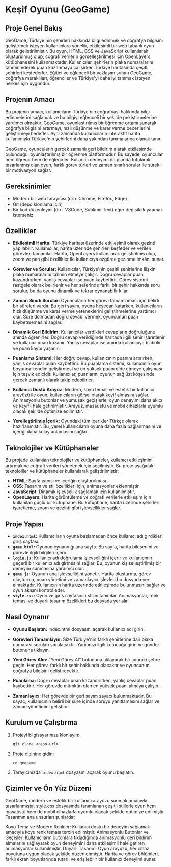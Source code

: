# Keşif Oyunu (GeoGame)

## Proje Genel Bakış
GeoGame, Türkiye'nin şehirleri hakkında bilgi edinmek ve coğrafya bilgisini geliştirmek isteyen kullanıcılara yönelik, etkileşimli bir web tabanlı oyun olarak geliştirilmiştir. Bu oyun, HTML, CSS ve JavaScript kullanılarak oluşturulmuş olup, coğrafi verilerin görselleştirilmesi için OpenLayers kütüphanesini kullanmaktadır. Kullanıcılar, şehirlerin plaka numaralarını tahmin ederek puan kazanmaya çalışırken Türkiye haritasında çeşitli şehirleri keşfederler. Eğitici ve eğlenceli bir yaklaşım sunan GeoGame, coğrafya meraklıları, öğrenciler ve Türkiye'yi daha iyi tanımak isteyen herkes için uygundur.

## Projenin Amacı
Bu projenin amacı, kullanıcıların Türkiye'nin coğrafyası hakkında bilgi edinmelerini sağlamak ve bu bilgiyi eğlenceli bir şekilde pekiştirmelerine yardımcı olmaktır. GeoGame, oyunlaştırılmış bir öğrenme ortamı sunarak coğrafya bilgisini artırmayı, hızlı düşünme ve karar verme becerilerini geliştirmeyi hedefler. Aynı zamanda kullanıcıların interaktif harita kullanımıyla Türkiye'nin şehirlerini daha yakından tanımalarına olanak tanır.

GeoGame, oyuncuların gerçek zamanlı geri bildirim alarak etkileşimde bulunduğu, oyunlaştırılmış bir öğrenme platformudur. Bu sayede, oyuncular hem öğrenir hem de eğlenirler. Kullanıcı deneyimi ön planda tutularak tasarlanmış olan oyun, farklı görev türleri ve zaman sınırlı sorular ile sürekli bir motivasyon sağlar.

## Gereksinimler
- Modern bir web tarayıcısı (örn. Chrome, Firefox, Edge)
- Git (depo klonlama için)
- Bir kod düzenleyici (örn. VSCode, Sublime Text) eğer değişiklik yapmak isterseniz

## Özellikler
- **Etkileşimli Harita:** Türkiye haritası üzerinde etkileşimli olarak gezinti yapılabilir. Kullanıcılar, harita üzerinde şehirleri keşfeder ve verilen görevleri tamamlar. Harita, OpenLayers kullanılarak geliştirilmiş olup, zoom ve pan gibi özellikler ile kullanıcıya özgürce gezinme imkânı sunar.

- **Görevler ve Sorular:** Kullanıcılar, Türkiye'nin çeşitli şehirlerine ilişkin plaka numaralarını tahmin etmeye çalışır. Doğru cevaplar puan kazandırırken, yanlış cevaplar ise puan kaybettirir. Görev sistemi rastgele olarak belirlenir ve her seferinde farklı bir şehir hakkında soru sorulur, bu da oyunu dinamik ve tekrar oynanabilir kılar.

- **Zaman Sınırlı Sorular:** Oyuncuların her görevi tamamlaması için belirli bir süreleri vardır. Bu geri sayım, oyuna heyecan katarken, kullanıcıların hızlı düşünme ve karar verme yeteneklerini geliştirmelerine yardımcı olur. Süre dolmadan doğru cevabı vermek, oyuncunun puan kaybetmemesini sağlar.

- **Dinamik Geri Bildirim:** Kullanıcılar verdikleri cevapların doğruluğunu anında öğrenirler. Doğru cevap verildiğinde haritada ilgili şehir işaretlenir ve kullanıcı puan kazanır. Yanlış cevaplar ise anında kullanıcıya bildirilir ve puan kaybı yaşanır.

- **Puanlama Sistemi:** Her doğru cevap, kullanıcının puanını artırırken, yanlış cevaplar puan kaybettirir. Bu puanlama sistemi, kullanıcının oyun boyunca kendini geliştirmesi ve en yüksek puanı elde etmeye çalışması için teşvik edicidir. Kullanıcılar, puanlarını oyunun sağ üst köşesinde gerçek zamanlı olarak takip edebilirler.

- **Kullanıcı Dostu Arayüz:** Modern, koyu temalı ve estetik bir kullanıcı arayüzü ile oyun, kullanıcıların görsel olarak keyif almasını sağlar. Animasyonlu butonlar ve yumuşak geçişlerle, oyun deneyimi daha akıcı ve keyifli hale getirilmiştir. Arayüz, masaüstü ve mobil cihazlarla uyumlu olacak şekilde optimize edilmiştir.

- **Yerelleştirilmiş İçerik:** Oyundaki tüm içerikler Türkçe olarak hazırlanmıştır. Bu, yerel kullanıcıların oyuna daha fazla bağlanmasını ve içeriği daha kolay anlamasını sağlar.

## Teknolojiler ve Kütüphaneler
Bu projede kullanılan teknolojiler ve kütüphaneler, kullanıcı etkileşimini artırmak ve coğrafi verileri yönetmek için seçilmiştir.
Bu proje aşağıdaki teknolojiler ve kütüphaneler kullanılarak geliştirilmiştir:
- **HTML**: Sayfa yapısı ve içeriğin oluşturulması.
- **CSS**: Tasarım ve stil özellikleri için, animasyonlar eklenmiştir.
- **JavaScript**: Dinamik işlevsellik sağlamak için kullanılmıştır.
- **OpenLayers**: Harita görüntüleme ve coğrafi verilerle etkileşim için kullanılan güçlü bir kütüphane. Bu kütüphane, harita üzerinde şehirleri işaretleme, zoom ve gezinti gibi işlevsellikler sağlar.

## Proje Yapısı
- **`index.html`:** Kullanıcıların oyuna başlamadan önce kullanıcı adı girdikleri giriş sayfası.
- **`game.html`:** Oyunun oynandığı ana sayfa. Bu sayfa, harita bileşenini ve görevle ilgili bilgileri içerir.
- **`login.js`:** Kullanıcı adı doğrulama işlevselliğini içerir ve kullanıcının geçerli bir kullanıcı adı girmesini sağlar. Bu, oyunun kişiselleştirilmiş bir deneyim sunmasına yardımcı olur.
- **`game.js`:** Oyunun ana işlevselliğini yönetir. Harita oluşturma, görev oluşturma, puan yönetimi ve zamanlayıcı işlevleri bu dosyada yer almaktadır. Kullanıcının harita üzerinde etkileşimde bulunmasını sağlar ve oyun akışını kontrol eder.
- **`style.css`:** Oyun ve giriş sayfasının stilini tanımlar. Animasyonlar, renk teması ve duyarlı tasarım özellikleri bu dosyada yer alır.

## Nasıl Oynanır
- **Oyunu Başlatın:** index.html dosyasını açarak kullanıcı adı girin.

- **Görevleri Tamamlayın:** Size Türkiye'nin farklı şehirlerine dair plaka numarası soruları sorulacaktır. Yanıtınızı ilgili kutucuğa girin ve gönder butonuna tıklayın.

- **Yeni Görev Alın:** "Yeni Görev Al" butonuna tıklayarak bir sonraki şehre geçin. Her görev, farklı bir şehir hakkında olacaktır ve oyuncunun coğrafya bilgisini geliştirecektir.

- **Puanlama:** Doğru cevaplar puan kazandırırken, yanlış cevaplar puan kaybettirir. Her görevde mümkün olan en yüksek puanı almaya çalışın.

- **Zamanlayıcı:** Her görevde bir geri sayım sayacı bulunmaktadır. Bu sayaç, kullanıcının belirli bir süre içinde soruyu yanıtlamasını sağlar ve zaman yönetimini geliştirir.

## Kurulum ve Çalıştırma
1. Projeyi bilgisayarınıza klonlayın:
   ```
   git clone <repo-url>
   ```
2. Proje dizinine gidin:
   ```
   cd geogame
   ```
3. Tarayıcınızda `index.html` dosyasını açarak oyunu başlatın.

## Çizimler ve Ön Yüz Düzeni
GeoGame, modern ve estetik bir kullanıcı arayüzü sunmak amacıyla tasarlanmıştır. style.css dosyasında tanımlanan çeşitli stillerle oyun hem masaüstü hem de mobil cihazlarla uyumlu olacak şekilde optimize edilmiştir. Tasarımın ana unsurları şunlardır:

Koyu Tema ve Modern Renkler: Kullanıcı dostu bir deneyim sağlamak amacıyla koyu renk teması tercih edilmiştir.
Animasyonlu Butonlar ve Geçişler: Kullanıcıların butonlara tıkladığında animasyonlu geri bildirim almalarını sağlayarak oyun deneyimini daha etkileşimli hale getiren animasyonlar kullanılmıştır.
Duyarlı Tasarım: Oyun arayüzü, her cihaz boyutuna uygun olacak şekilde düzenlenmiştir. Harita ve görev bölümleri, farklı ekran boyutlarında tutarlı ve erişilebilir bir kullanıcı deneyimi sunar.

